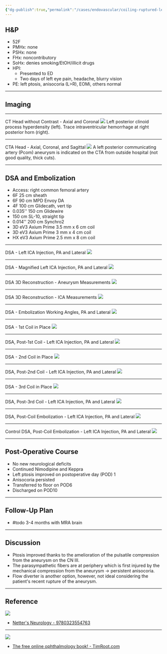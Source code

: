 ```yaml
---
{"dg-publish":true,"permalink":"/cases/endovascular/coiling-ruptured-left-pcom-aneurysm/","tags":["aneurysm/ruptured","endo","coil","embolization","Pcom"],"created":"2023-04-24T19:29:35.000-07:00","updated":"2023-11-01T19:11:44.364-07:00"}
---
```



## H&P

- 52F
- PMHx: none
- PSHx: none
- FHx: noncontributory
- SoHx: denies smoking/EtOH/illicit drugs
- HPI: 
	- Presented to ED
	- Two days of left eye pain, headache, blurry vision
- PE: left ptosis, anisocoria (L>R), EOMi, others normal

---

## Imaging

---
CT Head without Contrast - Axial and Coronal
![](https://i.imgur.com/InTIrSj.png)
Left posterior clinoid process hyperdensity (left). Trace intraventricular hemorrhage at right posterior horn (right).

---
CTA Head - Axial, Coronal, and Sagittal
![](https://i.imgur.com/DQlphtJ.png)
A left posterior communicating artery (Pcom) aneurysm is indicated on the CTA from outside hospital (not good quality, thick cuts).

---

## DSA and Embolization

- Access: right common femoral artery
- 6F 25 cm sheath
- 6F 90 cm MPD Envoy DA
- 4F 100 cm Glidecath, vert tip
- 0.035'' 150 cm Glidewire
- 150 cm SL-10, straight tip
- 0.014'' 200 cm Synchro2
- 3D eV3 Axium Prime 3.5 mm x 6 cm coil
- 3D eV3 Axium Prime 3 mm x 4 cm coil
- HX eV3 Axium Prime 2.5 mm x 8 cm coil

---

DSA - Left ICA Injection, PA and Lateral
![](https://i.imgur.com/fDaGvLC.png)

---

DSA - Magnified Left ICA Injection, PA and Lateral
![](https://i.imgur.com/nFQScX3.png)

---

DSA 3D Reconstruction - Aneurysm Measurements
![](https://i.imgur.com/kT8d0hK.png)

---

DSA 3D Reconstruction - ICA Measurements
![](https://i.imgur.com/VKwaco6.png)

---

DSA - Embolization Working Angles, PA and Lateral
![](https://i.imgur.com/8yNO2O8.png)

---

DSA - 1st Coil in Place
![](https://i.imgur.com/kBhSHSO.png)

---

DSA, Post-1st Coil - Left ICA Injection, PA and Lateral
![](https://i.imgur.com/ztkJg8t.png)

---

DSA - 2nd Coil in Place
![](https://i.imgur.com/2SKxXt9.png)

---

DSA, Post-2nd Coil - Left ICA Injection, PA and Lateral
![](https://i.imgur.com/wwRdDsX.png)

---

DSA - 3rd Coil in Place
![](https://i.imgur.com/fIc6QP1.png)

---

DSA, Post-3rd Coil - Left ICA Injection, PA and Lateral
![](https://i.imgur.com/oG6vORD.png)

---

DSA, Post-Coil Embolization - Left ICA Injection, PA and Lateral
![](https://i.imgur.com/ZqgaVA7.png)

---

Control DSA, Post-Coil Embolization - Left ICA Injection, PA and Lateral
![](https://i.imgur.com/rk7M9Nm.png)

---

## Post-Operative Course

- No new neurological deficits
- Continued Nimodipine and Keppra
- Left ptosis improved on postoperative day (POD) 1
- Anisocoria persisted
- Transferred to floor on POD6
- Discharged on POD10

---

## Follow-Up Plan

-  #todo 3-4 months with MRA brain

---

## Discussion

- Ptosis improved thanks to the amelioration of the pulsatile compression from the aneurysm on the CN III.
- The parasympathetic fibers are at periphery which is first injured by the mechanical compression from the aneurysm -> persistent anisocoria.
- Flow diverter is another option, however, not ideal considering the patient's recent rupture of the aneurysm.

---

## Reference

![](https://i.imgur.com/qySC7OA.png)
- [Netter's Neurology - 9780323554763](https://www.us.elsevierhealth.com/netters-neurology-9780323554763.html)

---

![](https://i.imgur.com/NwyFP7h.jpg)
- [The free online ophthalmology book! - TimRoot.com](https://timroot.com/ophthobook/)
